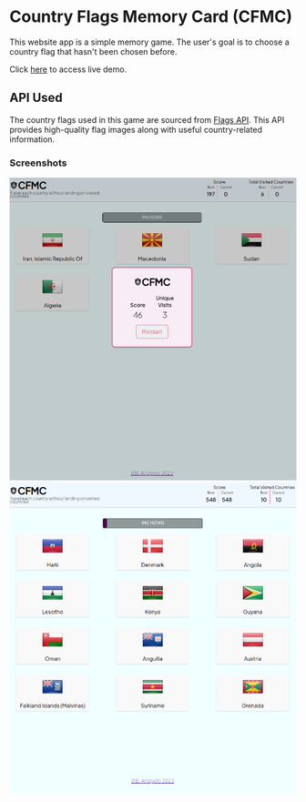 # Country Flags Memory Card (CFMC)

This website app is a simple memory game. The user's goal is to choose a country flag that hasn't been chosen before.

Click [here](https://bbntpl.github.io/memory-card-game/) to access live demo.

## API Used
The country flags used in this game are sourced from [Flags API](https://flagsapi.com). This API provides high-quality flag images along with useful country-related information.


### Screenshots
![Memory Card SS](./screenshots/memory-card__ss.png)
![Memory Card SS2](./screenshots/memory-card__ss2.png)
